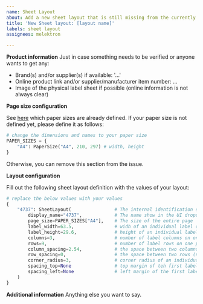 ```yaml
---
name: Sheet Layout
about: Add a new sheet layout that is still missing from the currently supported collection
title: 'New Sheet layout: [layout name]'
labels: sheet layout
assignees: melektron

---
```


**Product information**
Just in case something needs to be verified or anyone wants to get any:
- Brand(s) and/or supplier(s) if available: '...'
- Online product link and/or supplier/manufacturer item number: ...
- Image of the physical label sheet if possible (online information is not always clear)

**Page size configuration**

See [here](https://github.com/melektron/inventree-adv-sheet-label/blob/main/advanced_sheet_label/layouts.py#L73) which paper sizes are already defined. If your paper size is not defined yet, please define it as follows:

```python
# change the dimensions and names to your paper size
PAPER_SIZES = {
    "A4": PaperSize("A4", 210, 297) # width, height
}
```

Otherwise, you can remove this section from the issue.

**Layout configuration**

Fill out the following sheet layout definition with the values of your layout:

```python
# replace the below values with your values
{
    "4737": SheetLayout(                # The internal identification string. This MUST be unique.
        display_name="4737",            # The name show in the UI dropdown. Should be unique. This should not include additional label data, that is added automatically.
        page_size=PAPER_SIZES["A4"],    # The size of the entire page 
        label_width=63.5,               # widh of an individual label on the page in mm
        label_height=29.6,              # height of an individual label on the page in mm
        columns=3,                      # number of label columns on one page
        rows=9,                         # number of label rows on one page
        column_spacing=2.54,            # the space between two columns (not the left/right page margin). Might be 0.
        row_spacing=0,                  # the space between two rows (not teh top/bottom page margin). Might be 0.
        corner_radius=3,                # corner radius of an individual label. 0 if the corners are sharp
        spacing_top=None                # top margin of teh first label. None means automatic centering of the labels and is the default
        spacing_left=None               # left margin of the first label. None means automatic centering of the labels and is the default
    )
}
```

**Additional information**
Anything else you want to say.
